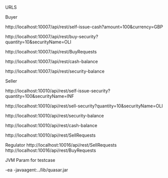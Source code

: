 URLS

Buyer

http://localhost:10007/api/rest/self-issue-cash?amount=100&currency=GBP

http://localhost:10007/api/rest/buy-security?quantity=10&securityName=OLI


http://localhost:10007/api/rest/BuyRequests

http://localhost:10007/api/rest/cash-balance

http://localhost:10007/api/rest/security-balance



Seller

http://localhost:10010/api/rest/self-issue-security?quantity=100&securityName=INF

http://localhost:10010/api/rest/sell-security?quantity=10&securityName=OLI

http://localhost:10010/api/rest/security-balance

http://localhost:10010/api/rest/cash-balance

http://localhost:10010/api/rest/SellRequests



Regulator
http://localhost:10016/api/rest/SellRequests
http://localhost:10016/api/rest/BuyRequests


JVM Param for testcase

-ea -javaagent:../lib/quasar.jar
